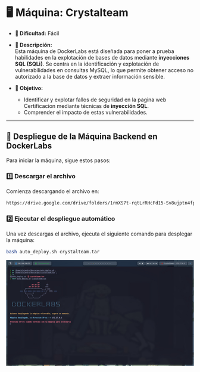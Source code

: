 # 🖥️ **Máquina: Crystalteam**  
- **🔹 Dificultad:** Fácil  
- **📌 Descripción:**  
  Esta máquina de DockerLabs está diseñada para poner a prueba habilidades en la explotación de bases de datos mediante **inyecciones SQL (SQLi)**. Se centra en la identificación y explotación de vulnerabilidades en consultas MySQL, lo que permite obtener acceso no autorizado a la base de datos y extraer información sensible.  

- **🎯 Objetivo:**  
  - Identificar y explotar fallos de seguridad en la pagina web Certificacion mediante técnicas de **inyección SQL**.  
  - Comprender el impacto de estas vulnerabilidades.  

---

## 🚀 **Despliegue de la Máquina Backend en DockerLabs**  

Para iniciar la máquina, sigue estos pasos:

### 1️⃣ **Descargar el archivo**  
Comienza descargando el archivo en:

```bash
https://drive.google.com/drive/folders/1rmXS7t-rqtLrRHcFd15-Sv8ujptn4fpT?usp=sharing
```

### 2️⃣ **Ejecutar el despliegue automático**  
Una vez descargas el archivo, ejecuta el siguiente comando para desplegar la máquina:
```bash
bash auto_deploy.sh crystalteam.tar
```
![Máquina Backend](/Img/Docker.jpeg)
